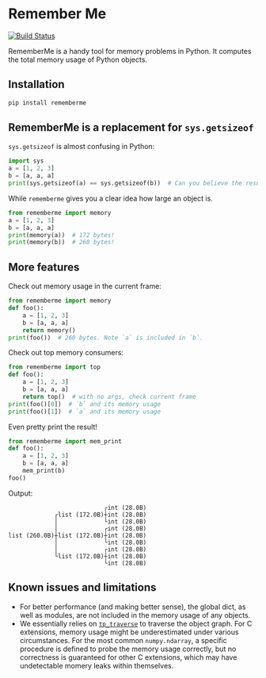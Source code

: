 # Remember Me
[![Build Status](https://travis-ci.org/liwt31/remember-me.svg?branch=master)](https://travis-ci.org/liwt31/remember-me)

RememberMe is a handy tool for memory problems in Python. It computes the total memory usage of
Python objects.

## Installation
```bash
pip install rememberme
```

## RememberMe is a replacement for `sys.getsizeof`
`sys.getsizeof` is almost confusing in Python:
```python
import sys
a = [1, 2, 3]
b = [a, a, a]
print(sys.getsizeof(a) == sys.getsizeof(b))  # Can you believe the result is `True`?
```
While `rememberme` gives you a clear idea how large an object is.
```python
from rememberme import memory
a = [1, 2, 3]
b = [a, a, a]
print(memory(a))  # 172 bytes!
print(memory(b))  # 260 bytes!
```

## More features
Check out memory usage in the current frame:
```python
from rememberme import memory
def foo():
    a = [1, 2, 3]
    b = [a, a, a]
    return memory()
print(foo())  # 260 bytes. Note `a` is included in `b`.
```
Check out top memory consumers:
```python
from rememberme import top
def foo():
    a = [1, 2, 3]
    b = [a, a, a]
    return top()  # with no args, check current frame
print(foo()[0])  # `b` and its memory usage
print(foo()[1])  # `a` and its memory usage
```
Even pretty print the result!
```python
from rememberme import mem_print
def foo():
    a = [1, 2, 3]
    b = [a, a, a]
    mem_print(b)
foo()
```
Output:
```
                           ┌int (28.0B)
             ┌list (172.0B)┼int (28.0B)
             │             └int (28.0B)
             │             ┌int (28.0B)
list (260.0B)┼list (172.0B)┼int (28.0B)
             │             └int (28.0B)
             │             ┌int (28.0B)
             └list (172.0B)┼int (28.0B)
                           └int (28.0B)
```

## Known issues and limitations
* For better performance (and making better sense), the global dict, as well as modules, 
are not included in the memory usage of any objects.
* We essentially relies on [`tp_traverse`](https://docs.python.org/3/c-api/typeobj.html#c.PyTypeObject.tp_traverse) 
to traverse the object graph. For C extensions, memory usage might be underestimated under
various circumstances. For the most common `numpy.ndarray`, a specific procedure is defined to
probe the memory usage correctly, but no correctness is guaranteed for other C extensions,
which may have undetectable momery leaks within themselves.
